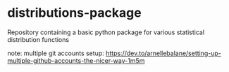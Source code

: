 # distributions-package
Repository containing a basic python package for various statistical distribution functions


note: multiple git accounts setup:
https://dev.to/arnellebalane/setting-up-multiple-github-accounts-the-nicer-way-1m5m